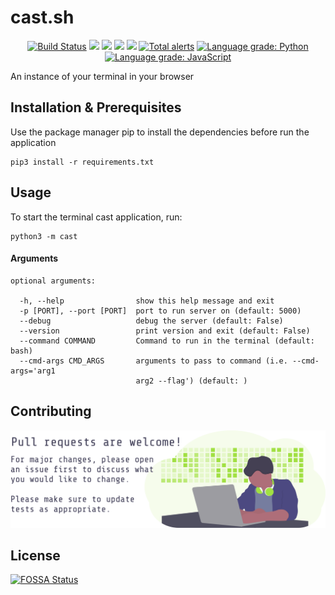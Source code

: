 # cast.sh

<p align="center">
    <a href="https://travis-ci.org/hericlesme/cast-sh">
        <img src="https://travis-ci.org/hericlesme/cast-sh.svg?branch=master"
            alt="Build Status"/></a>
    <a href="https://github.com/hericlesme/cast-sh/graphs/contributors" alt="Contributors">
        <img src="https://img.shields.io/github/contributors/hericlesme/cast-sh" /></a>
        <a href="https://github.com/hericlesme/cast-sh/pulse" alt="Activity">
        <img src="https://img.shields.io/github/commit-activity/m/hericlesme/cast-sh" /></a>
    <a href="https://github.com/hericlesme/cast-sh/blob/master/LICENSE" alt="License">
        <img src="https://img.shields.io/github/license/hericlesme/cast-sh" /></a>
<a href="https://app.fossa.io/projects/git%2Bgithub.com%2Fhericlesme%2Fcast-sh?ref=badge_shield" alt="FOSSA Status"><img src="https://app.fossa.io/api/projects/git%2Bgithub.com%2Fhericlesme%2Fcast-sh.svg?type=shield"/></a>
    <a href="https://lgtm.com/projects/g/hericlesme/cast-sh/alerts/">
        <img src="https://img.shields.io/lgtm/alerts/g/hericlesme/cast-sh"
            alt="Total alerts"/></a>
    <a href="https://lgtm.com/projects/g/hericlesme/cast-sh/context:python"><img alt="Language grade: Python" src="https://img.shields.io/lgtm/grade/python/g/hericlesme/cast-sh.svg?logo=lgtm&logoWidth=18"/></a>
    <a href="https://lgtm.com/projects/g/hericlesme/cast-sh/context:javascript"><img alt="Language grade: JavaScript" src="https://img.shields.io/lgtm/grade/javascript/g/hericlesme/cast-sh.svg?logo=lgtm&logoWidth=18"/></a>
</p>

An instance of your terminal in your browser


## Installation & Prerequisites
Use the package manager pip to install the dependencies before run the application
```
pip3 install -r requirements.txt
```

## Usage
To start the terminal cast application, run:
```
python3 -m cast
```

#### Arguments
```
optional arguments:

  -h, --help                show this help message and exit
  -p [PORT], --port [PORT]  port to run server on (default: 5000)
  --debug                   debug the server (default: False)
  --version                 print version and exit (default: False)
  --command COMMAND         Command to run in the terminal (default: bash)
  --cmd-args CMD_ARGS       arguments to pass to command (i.e. --cmd-args='arg1
                            arg2 --flag') (default: )
```

## Contributing
![Contribute](/art/contribute.svg)

## License
[![FOSSA Status](https://app.fossa.io/api/projects/git%2Bgithub.com%2Fhericlesme%2Fcast-sh.svg?type=large)](https://app.fossa.io/projects/git%2Bgithub.com%2Fhericlesme%2Fcast-sh?ref=badge_large)
